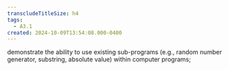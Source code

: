 ```yaml
---
transcludeTitleSize: h4
tags:
  - A3.1
created: 2024-10-09T13:54:08.000-0400
---
```

demonstrate the ability to use existing sub-programs (e.g., random number generator, substring, absolute value) within computer programs;